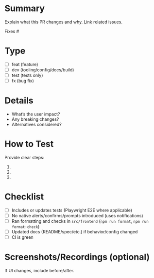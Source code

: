 # Summary

Explain what this PR changes and why. Link related issues.

Fixes #

# Type

- [ ] feat (feature)
- [ ] dev (tooling/config/docs/build)
- [ ] test (tests only)
- [ ] fx (bug fix)

# Details

- What’s the user impact?
- Any breaking changes?
- Alternatives considered?

# How to Test

Provide clear steps:

1.
2.
3.

# Checklist

- [ ] Includes or updates tests (Playwright E2E where applicable)
- [ ] No native alerts/confirms/prompts introduced (uses notifications)
- [ ] Ran formatting and checks in `src/frontend` (`npm run format`, `npm run format:check`)
- [ ] Updated docs (README/spec/etc.) if behavior/config changed
- [ ] CI is green

# Screenshots/Recordings (optional)

If UI changes, include before/after.
